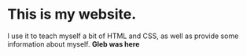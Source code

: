 # This is my website.
I use it to teach myself a bit of HTML and CSS, as well as provide some information about myself.
**Gleb was here**
